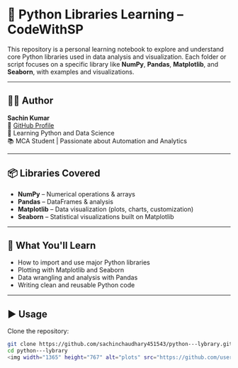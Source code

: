 # 📘 Python Libraries Learning – CodeWithSP

This repository is a personal learning notebook to explore and understand core Python libraries used in data analysis and visualization. Each folder or script focuses on a specific library like **NumPy**, **Pandas**, **Matplotlib**, and **Seaborn**, with examples and visualizations.

---

## 👨‍💻 Author

**Sachin Kumar**  
🔗 [GitHub Profile](https://github.com/sachinchaudhary451543)  
📌 Learning Python and Data Science  
📚 MCA Student | Passionate about Automation and Analytics

---

## 📦 Libraries Covered

- **NumPy** – Numerical operations & arrays  
- **Pandas** – DataFrames & analysis  
- **Matplotlib** – Data visualization (plots, charts, customization)  
- **Seaborn** – Statistical visualizations built on Matplotlib  

---

## 🧠 What You'll Learn

- How to import and use major Python libraries  
- Plotting with Matplotlib and Seaborn  
- Data wrangling and analysis with Pandas  
- Writing clean and reusable Python code

---

## ▶️ Usage

Clone the repository:

```bash
git clone https://github.com/sachinchaudhary451543/python---lybrary.git
cd python---lybrary
<img width="1365" height="767" alt="plots" src="https://github.com/user-attachments/assets/b3818a98-f2b8-4840-84c7-72bcc7438316" />
